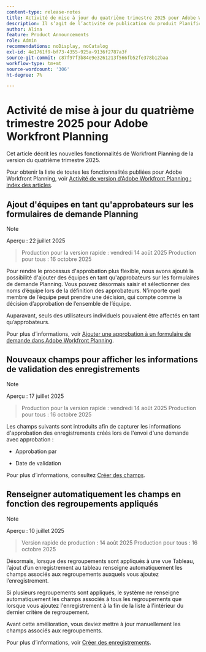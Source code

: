 ```yaml
---
content-type: release-notes
title: Activité de mise à jour du quatrième trimestre 2025 pour Adobe Workfront Planning
description: Il s’agit de l’activité de publication du produit Planification d’Adobe Workfront pour le quatrième trimestre 2025.
author: Alina
feature: Product Announcements
role: Admin
recommendations: noDisplay, noCatalog
exl-id: 4e1761f9-bf73-4355-925a-9136f2787a3f
source-git-commit: c87f97f3b84e9e3261213f566fb52fe378b12baa
workflow-type: tm+mt
source-wordcount: '306'
ht-degree: 7%

---
```


# Activité de mise à jour du quatrième trimestre 2025 pour Adobe Workfront Planning

Cet article décrit les nouvelles fonctionnalités de Workfront Planning de la version du quatrième trimestre 2025.

<!--keep the sentence below for all future quarterly release pages-->

Pour obtenir la liste de toutes les fonctionnalités publiées pour Adobe Workfront Planning, voir [Activité de version d’Adobe Workfront Planning : index des articles](/help/quicksilver/product-announcements/product-releases/planning-release-activity/planning-release-activity-article-index.md).

## Ajout d&#39;équipes en tant qu&#39;approbateurs sur les formulaires de demande Planning

>[!NOTE]
>
>Aperçu : 22 juillet 2025
>>Production pour la version rapide : vendredi 14 août 2025
>>Production pour tous : 16 octobre 2025

Pour rendre le processus d&#39;approbation plus flexible, nous avons ajouté la possibilité d&#39;ajouter des équipes en tant qu&#39;approbateurs sur les formulaires de demande Planning. Vous pouvez désormais saisir et sélectionner des noms d’équipe lors de la définition des approbateurs. N’importe quel membre de l’équipe peut prendre une décision, qui compte comme la décision d’approbation de l’ensemble de l’équipe.

Auparavant, seuls des utilisateurs individuels pouvaient être affectés en tant qu’approbateurs.

Pour plus d’informations, voir [Ajouter une approbation à un formulaire de demande dans Adobe Workfront Planning](/help/quicksilver/planning/requests/add-approval-to-request-form.md).

## Nouveaux champs pour afficher les informations de validation des enregistrements

>[!NOTE]
>
>Aperçu : 17 juillet 2025
>>Production pour la version rapide : vendredi 14 août 2025
>>Production pour tous : 16 octobre 2025


Les champs suivants sont introduits afin de capturer les informations d&#39;approbation des enregistrements créés lors de l&#39;envoi d&#39;une demande avec approbation :

* Approbation par

* Date de validation

Pour plus d’informations, consultez [Créer des champs](/help/quicksilver/planning/fields/create-fields.md).

## Renseigner automatiquement les champs en fonction des regroupements appliqués

>[!NOTE]
>
>Aperçu : 10 juillet 2025
>>Version rapide de production : 14 août 2025
>>Production pour tous : 16 octobre 2025


Désormais, lorsque des regroupements sont appliqués à une vue Tableau, l’ajout d’un enregistrement au tableau renseigne automatiquement les champs associés aux regroupements auxquels vous ajoutez l’enregistrement.

Si plusieurs regroupements sont appliqués, le système ne renseigne automatiquement les champs associés à tous les regroupements que lorsque vous ajoutez l&#39;enregistrement à la fin de la liste à l&#39;intérieur du dernier critère de regroupement.

Avant cette amélioration, vous deviez mettre à jour manuellement les champs associés aux regroupements.

Pour plus d’informations, voir [Créer des enregistrements](/help/quicksilver/planning/records/create-records.md).

<!--## Add teams as approvers on Planning request forms

>[!NOTE]
>
>* Preview: July 9, 2025 
>* Production for everyone: October 16, 20025 

To make the approval process more flexible, we've added the ability to add teams as approvers on Planning request forms. Now, you can enter and select team names when setting approvers. Any of the team members can make a decision, which counts as the approval decision for the entire team.

Previously, only individual users could be assigned as approvers. 

For more information, see [Add an approval to a request form in Adobe Workfront Planning](/help/quicksilver/planning/requests/add-approval-to-request-form.md).-->
